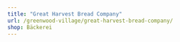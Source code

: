 ```yaml
---
title: "Great Harvest Bread Company"
url: /greenwood-village/great-harvest-bread-company/
shop: Bäckerei
---
```

